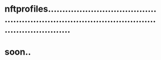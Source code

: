 # nftprofiles..................................................................................................................
# soon..
